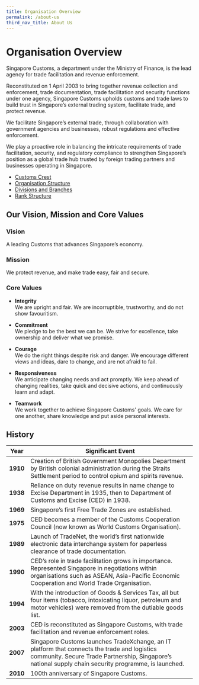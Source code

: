 ```yaml
---
title: Organisation Overview
permalink: /about-us
third_nav_title: About Us
---
```


# Organisation Overview
Singapore Customs, a department under the Ministry of Finance, is the lead agency for trade facilitation and revenue enforcement.

Reconstituted on 1 April 2003 to bring together revenue collection and enforcement, trade documentation, trade facilitation and security functions under one agency, Singapore Customs upholds customs and trade laws to build trust in Singapore’s external trading system, facilitate trade, and protect revenue.

We facilitate Singapore’s external trade, through collaboration with government agencies and businesses, robust regulations and effective enforcement.

We play a proactive role in balancing the intricate requirements of trade facilitation, security, and regulatory compliance to strengthen Singapore’s position as a global trade hub trusted by foreign trading partners and businesses operating in Singapore.

-   [Customs Crest](/about-us/customs-crest)
-   [Organisation Structure](https://singapore-customs-staging.netlify.com/about-us/organisation-structure)
-   [Divisions and Branches](https://singapore-customs-staging.netlify.com/about-us/division-and-structure)
-   [Rank Structure](/about-us/rank-structure)

## Our Vision, Mission and Core Values

### Vision
A leading Customs that advances Singapore’s economy.

### Mission
We protect revenue, and make trade easy, fair and secure.

### Core Values

-   **Integrity** <br> We are upright and fair. We are incorruptible, trustworthy, and do not show favouritism.
    
-   **Commitment**<br>We pledge to be the best we can be. We strive for excellence, take ownership and deliver what we promise.

-   **Courage**<br>We do the right things despite risk and danger. We encourage different views and ideas, dare to change, and are not afraid to fail.
    
-   **Responsiveness**<br>We anticipate changing needs and act promptly. We keep ahead of changing realities, take quick and decisive actions, and continuously learn and adapt.
    
-   **Teamwork**<br>We work together to achieve Singapore Customs' goals. We care for one another, share knowledge and put aside personal interests.


## History 

|Year|Significant Event
|---|---|
| **1910** | Creation of British Government Monopolies Department by British colonial administration during the Straits Settlement period to control opium and spirits revenue. 
|**1938** | Reliance on duty revenue results in name change to Excise Department in 1935, then to Department of Customs and Excise (CED) in 1938. |
|**1969**|  Singapore’s first Free Trade Zones are established.|
|**1975**|CED becomes a member of the Customs Cooperation Council (now known as World Customs Organisation).|
|**1989**|Launch of TradeNet, the world’s first nationwide electronic data interchange system for paperless clearance of trade documentation.
|**1990**|CED’s role in trade facilitation grows in importance. Represented Singapore in negotiations within organisations such as ASEAN, Asia-Pacific Economic Cooperation and World Trade Organisation.
|**1994**|With the introduction of Goods & Services Tax, all but four items (tobacco, intoxicating liquor, petroleum and motor vehicles) were removed from the dutiable goods list.
|**2003**|CED is reconstituted as Singapore Customs, with trade facilitation and revenue enforcement roles.
|**2007**|Singapore Customs launches TradeXchange, an IT platform that connects the trade and logistics community. Secure Trade Partnership, Singapore’s national supply chain security programme, is launched.
|**2010**|100th anniversary of Singapore Customs. 


